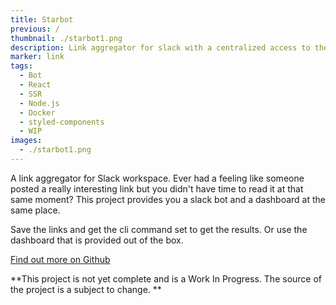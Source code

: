 ```yaml
---
title: Starbot
previous: /
thumbnail: ./starbot1.png
description: Link aggregator for slack with a centralized access to them through slack messages or the dashboard
marker: link
tags: 
  - Bot
  - React
  - SSR
  - Node.js
  - Docker
  - styled-components
  - WIP
images:
  - ./starbot1.png
---
```


A link aggregator for Slack workspace. Ever had a feeling like someone posted a really interesting link but you didn't have time to read it at that same moment? This project provides you a slack bot and a dashboard at the same place. 

Save the links and get the cli command set to get the results. Or use the dashboard that is provided out of the box.



[Find out more on Github](https://github.com/Spring3/starbot)

**This project is not yet complete and is a Work In Progress. The source of the project is a subject to change. **

